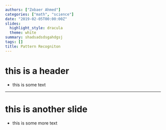 ```yaml
---
authors: ["Zobaer Ahmed"]
categories: ["math", "science"]
date: "2019-02-05T00:00:00Z"
slides:
  highlight_style: dracula
  theme: white
summary: shadsadsdsgahdgsj
tags: []
title: Pattern Recogniton
---
```

# this is a header
- this is some text
---
# this is another slide
- this is some more text